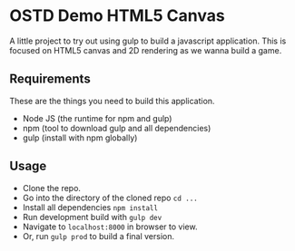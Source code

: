 # OSTD Demo HTML5 Canvas

A little project to try out using gulp to build a javascript application. This
is focused on HTML5 canvas and 2D rendering as we wanna build a game.

## Requirements

These are the things you need to build this application.

- Node JS (the runtime for npm and gulp)
- npm (tool to download gulp and all dependencies)
- gulp (install with npm globally)

## Usage

- Clone the repo.
- Go into the directory of the cloned repo `cd ...`
- Install all dependencies `npm install`
- Run development build with `gulp dev`
- Navigate to `localhost:8000` in browser to view.
- Or, run `gulp prod` to build a final version.
